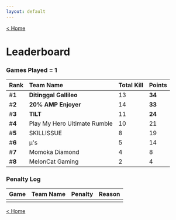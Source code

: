 ```yaml
---
layout: default
---
```


[< Home](https://kanziebub.github.io/SurvivalProtocol/)


# **Leaderboard**

### Games Played = 1

|  Rank  | Team Name             | Total Kill | **Points** |
|:-------|:----------------------|:-----------|:-----------|
| #**1** | **Ditinggal Gallileo** | 13 | **34** | 
| #**2** | **20% AMP Enjoyer** | 14 | **33** | 
| #**3** | **TILT** | 11 | **24** | 
| #**4** | Play My Hero Ultimate Rumble | 10 | 21 | 
| #**5** | SKILLISSUE | 8 | 19 | 
| #**6** | µ's | 5 | 14 | 
| #**7** | Momoka Diamond | 4 | 8 | 
| #**8** | MelonCat Gaming | 2 | 4 | 

### Penalty Log

|  Game  | Team Name | Penalty | Reason                |
|:-------|:----------|:--------|:----------------------|
|        |           |         |                       | 
 
 

[< Home](https://kanziebub.github.io/SurvivalProtocol/)
    
